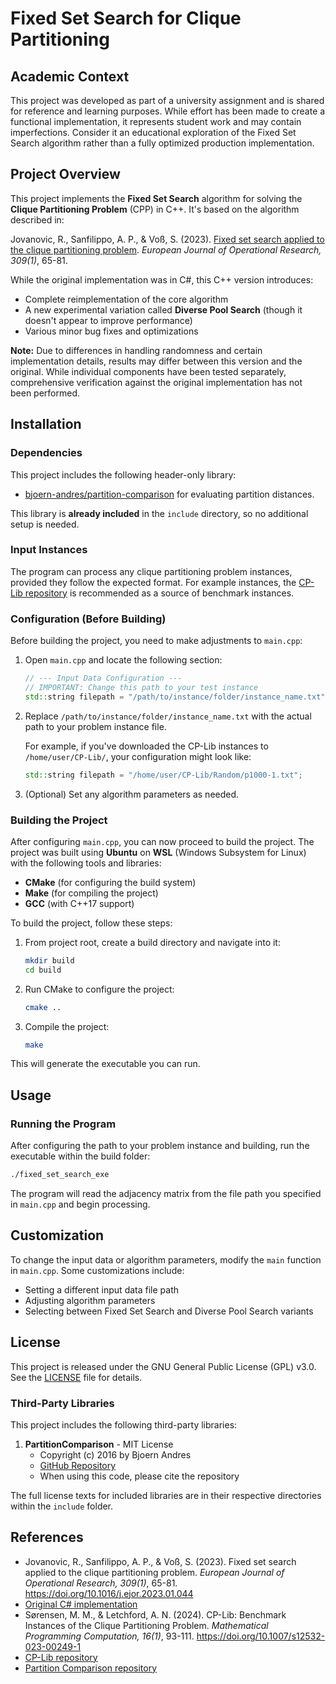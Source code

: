 # Fixed Set Search for Clique Partitioning

## Academic Context
This project was developed as part of a university assignment and is shared for reference and learning purposes. While effort has been made to create a functional implementation, it represents student work and may contain imperfections. Consider it an educational exploration of the Fixed Set Search algorithm rather than a fully optimized production implementation.

## Project Overview
This project implements the **Fixed Set Search** algorithm for solving the **Clique Partitioning Problem** (CPP) in C++. It's based on the algorithm described in:

Jovanovic, R., Sanfilippo, A. P., & Voß, S. (2023). [Fixed set search applied to the clique partitioning problem](https://doi.org/10.1016/j.ejor.2023.01.044). *European Journal of Operational Research, 309(1)*, 65-81.

While the original implementation was in C#, this C++ version introduces:
- Complete reimplementation of the core algorithm
- A new experimental variation called **Diverse Pool Search** (though it doesn't appear to improve performance)
- Various minor bug fixes and optimizations

**Note:** Due to differences in handling randomness and certain implementation details, results may differ between this version and the original. While individual components have been tested separately, comprehensive verification against the original implementation has not been performed.

## Installation

### Dependencies
This project includes the following header-only library:
- [bjoern-andres/partition-comparison](https://github.com/bjoern-andres/partition-comparison) for evaluating partition distances.

This library is **already included** in the `include` directory, so no additional setup is needed.

### Input Instances
The program can process any clique partitioning problem instances, provided they follow the expected format. For example instances, the [CP-Lib repository](https://github.com/MMSorensen/CP-Lib) is recommended as a source of benchmark instances.

### Configuration (Before Building)
Before building the project, you need to make adjustments to `main.cpp`:

1. Open `main.cpp` and locate the following section:
   ```cpp
   // --- Input Data Configuration ---
   // IMPORTANT: Change this path to your test instance
   std::string filepath = "/path/to/instance/folder/instance_name.txt";
   ```

2. Replace `/path/to/instance/folder/instance_name.txt` with the actual path to your problem instance file.

   For example, if you've downloaded the CP-Lib instances to `/home/user/CP-Lib/`, your configuration might look like:
   ```cpp
   std::string filepath = "/home/user/CP-Lib/Random/p1000-1.txt";
   ```

3. (Optional) Set any algorithm parameters as needed.

### Building the Project
After configuring `main.cpp`, you can now proceed to build the project. The project was built using **Ubuntu** on **WSL** (Windows Subsystem for Linux) with the following tools and libraries:
- **CMake** (for configuring the build system)
- **Make** (for compiling the project)
- **GCC** (with C++17 support)

To build the project, follow these steps:

1. From project root, create a build directory and navigate into it:
   ```sh
   mkdir build
   cd build
   ```

2. Run CMake to configure the project:
   ```sh
   cmake ..
   ```

3. Compile the project:
   ```sh
   make
   ```

This will generate the executable you can run.

## Usage

### Running the Program

After configuring the path to your problem instance and building, run the executable within the build folder:

```sh
./fixed_set_search_exe
```

The program will read the adjacency matrix from the file path you specified in `main.cpp` and begin processing.

## Customization

To change the input data or algorithm parameters, modify the `main` function in `main.cpp`. Some customizations include:

- Setting a different input data file path
- Adjusting algorithm parameters
- Selecting between Fixed Set Search and Diverse Pool Search variants

## License
This project is released under the GNU General Public License (GPL) v3.0. See the [LICENSE](LICENSE) file for details.

### Third-Party Libraries
This project includes the following third-party libraries:
1. **PartitionComparison** - MIT License
   - Copyright (c) 2016 by Bjoern Andres
   - [GitHub Repository](https://github.com/bjoern-andres/partition-comparison)
   - When using this code, please cite the repository

The full license texts for included libraries are in their respective directories within the `include` folder.

## References
- Jovanovic, R., Sanfilippo, A. P., & Voß, S. (2023). Fixed set search applied to the clique partitioning problem. *European Journal of Operational Research, 309(1)*, 65-81. https://doi.org/10.1016/j.ejor.2023.01.044
- [Original C# implementation](https://github.com/rakabog/CPPConsole)
- Sørensen, M. M., & Letchford, A. N. (2024). CP-Lib: Benchmark Instances of the Clique Partitioning Problem. *Mathematical Programming Computation, 16(1)*, 93-111. https://doi.org/10.1007/s12532-023-00249-1
- [CP-Lib repository](https://github.com/MMSorensen/CP-Lib)
- [Partition Comparison repository](https://github.com/bjoern-andres/partition-comparison)